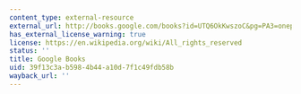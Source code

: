 ```yaml
---
content_type: external-resource
external_url: http://books.google.com/books?id=UTQ6OkKwszoC&pg=PA3=onepage
has_external_license_warning: true
license: https://en.wikipedia.org/wiki/All_rights_reserved
status: ''
title: Google Books
uid: 39f13c3a-b598-4b44-a10d-7f1c49fdb58b
wayback_url: ''
---
```

